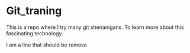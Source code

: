 # Git_traning

This is a repo where I try many git shenanigans. 
To learn more about this fascinating technology.

I am a line that should be remove